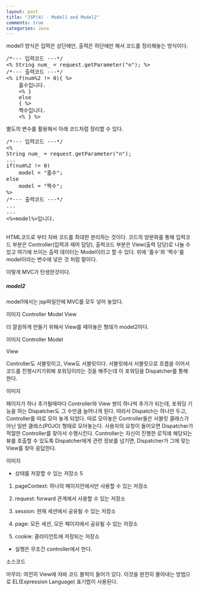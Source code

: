 ```yaml
---
layout: post
title: "JSP(4) - Model1 and Model2"
comments: true
categories: Java
---
```


model1 방식은 입력은 상단에만, 출력은 하단에만 해서 코드를 정리해놓는 방식이다. 

<pre>
/*--- 입력코드 ---*/
<% String num_ = request.getParameter("n"); %>
/*--- 출력코드 ---*/
<% if(num%2 != 0){ %>
	홀수입니다.
	<% } 
	else
	{ %>
	짝수입니다.
	<% } %>
</pre>

별도의 변수를 활용해서 아래 코드처럼 정리할 수 있다.

<pre>
/*--- 입력코드 ---*/
<%
String num_ = request.getParameter("n");
...
if(num%2 != 0)
    model = "홀수";
else
    model = "짝수";
%>
/*--- 출력코드 ---*/
...
...
<%=model%>입니다.

</pre>

HTML코드로 부터 자바 코드를 최대한 분리하는 것이다. 
코드의 양분화를 통해
입력코드 부분은 Controller(입력과 제어 담당),
출력코드 부분은 View(출력 담당)로 나눌 수 있고
여기에 쓰이는 출력 데이터는 Model이라고 할 수 있다. 위에 '홀수'와 '짝수'를 model이라는 변수에 넣은 것 처럼 말이다.

이렇게 MVC가 탄생한것이다. 

##### model2

model1에서는 jsp파일안에 MVC를 모두 넣어 놓았다.

이미지
Controller
Model
View

더 깔끔하게 만들기 위해서 View를 떼어놓은 형태가 model2이다.

이미지
Controller
Model

View


Controller도 서블릿이고, View도 서블릿이다. 서블릿에서 서블릿으로 흐름을 이어서 코드를 진행시키기위해 포워딩이라는 것을 해주는데 이 포워딩을 Dispatcher를 통해 한다.

이미지

페이지가 하나 추가될때마다 Controller와 View 쌍이 하나씩 추가가 되는데, 포워딩 기능을 하는 Dispatcher도 그 수만큼 늘어나게 된다.
따라서 Dispatch는 하나만 두고, Controller를 따로 모아 놓게 되었다. 따로 모아놓은 Controller들은 서블릿 클래스가 아닌 일반 클래스(POJO) 형태로 모아놓는다. 사용자의 요청이 들어오면 Dispatcher가 적절한 Controller를 찾아서 수행시킨다. Controller는 자신이 진행한 로직에 해당되는 뷰를 호출할 수 있도록 Dispatcher에게 관련 정보를 넘기면, Dispatcher가 그에 맞는 View를 찾아 응답한다.

이미지

* 상태를 저장할 수 있는 저장소 5
1. pageContext: 하나의 페이지안에서만 사용할 수 있는 저장소
2. request: forward 관계에서 사용할 수 있는 저장소
3. session: 현재 세션에서 공유될 수 있는 저장소
4. page: 모든 세션, 모든 페이지에서 공유될 수 있는 저장소

5. cookie: 클라이언트에 저장되는 저장소


* 실행은 무조건 controller에서 한다.


소스코드








마무리: 여전히 View에 자바 코드 블럭이 들어가 있다. 이것을 완전히 몰아내는 방법으로 EL(Expression Language) 표기법이 사용된다.

